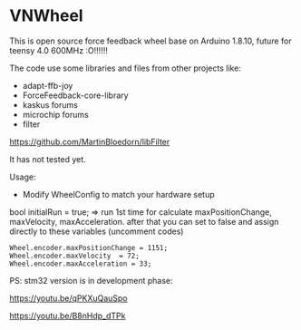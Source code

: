 # VNWheel
This is open source force feedback wheel base on Arduino 1.8.10, future for teensy 4.0 600MHz :O!!!!!!

The code use some libraries and files from other projects like:
- adapt-ffb-joy
- ForceFeedback-core-library
- kaskus forums
- microchip forums
- filter

https://github.com/MartinBloedorn/libFilter

It has not tested yet.

Usage:
- Modify WheelConfig to match your hardware setup

bool initialRun = true; => run 1st time for calculate maxPositionChange, maxVelocity, maxAcceleration. after that you can set to false and assign directly to these variables (uncomment codes)

    Wheel.encoder.maxPositionChange = 1151;
    Wheel.encoder.maxVelocity  = 72;
    Wheel.encoder.maxAcceleration = 33;


PS: stm32 version is in development phase:

https://youtu.be/qPKXuQauSpo

https://youtu.be/B8nHdp_dTPk

